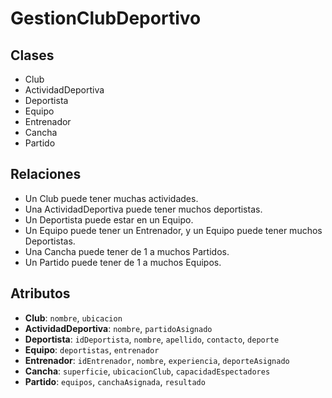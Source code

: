 # GestionClubDeportivo

## Clases

- Club
- ActividadDeportiva
- Deportista
- Equipo
- Entrenador
- Cancha
- Partido

## Relaciones

- Un Club puede tener muchas actividades.
- Una ActividadDeportiva puede tener muchos deportistas.
- Un Deportista puede estar en un Equipo.
- Un Equipo puede tener un Entrenador, y un Equipo puede tener muchos Deportistas.
- Una Cancha puede tener de 1 a muchos Partidos.
- Un Partido puede tener de 1 a muchos Equipos.

## Atributos

- **Club**: `nombre`, `ubicacion`
- **ActividadDeportiva**: `nombre`, `partidoAsignado`
- **Deportista**: `idDeportista`, `nombre`, `apellido`, `contacto`, `deporte`
- **Equipo**: `deportistas`, `entrenador`
- **Entrenador**: `idEntrenador`, `nombre`, `experiencia`, `deporteAsignado`
- **Cancha**: `superficie`, `ubicacionClub`, `capacidadEspectadores`
- **Partido**: `equipos`, `canchaAsignada`, `resultado`
